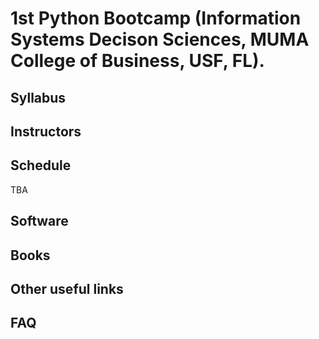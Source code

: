 # 1st Python Bootcamp (Information Systems Decison Sciences, MUMA College of Business, USF, FL).

## Syllabus

## Instructors


## Schedule
TBA

## Software

## Books

## Other useful links

## FAQ




